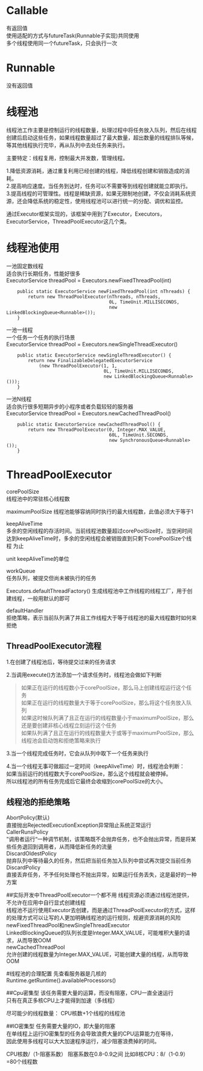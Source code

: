 # Callable
有返回值  
使用适配的方式与futureTask(Runnable子实现)共同使用     
多个线程使用同一个futureTask，只会执行一次  

# Runnable
没有返回值  

# 线程池
线程池工作主要是控制运行的线程数量，处理过程中将任务放入队列，然后在线程创建后启动这些任务，如果线程数量超过了最大数量，超出数量的线程排队等候，
等其他线程执行完毕，再从队列中去处任务来执行。  

主要特定：线程复用，控制最大并发数，管理线程。  

1.降低资源消耗，通过重复利用已经创建的线程，降低线程创建和销毁造成的消耗。  
2.提高响应速度。当任务到达时，任务可以不需要等到线程创建就能立即执行。
3.提高线程的可管理性。线程是稀缺资源，如果无限制地创建，不仅会消耗系统资源，还会降低系统的稳定性，使用线程池可以进行统一的分配、调优和监控。  

通过Executor框架实现的，该框架中用到了Executor，Executors，ExecutorService，ThreadPoolExecutor这几个类。   

# 线程池使用  
一池固定数线程  
适合执行长期任务，性能好很多   
ExecutorService threadPool = Executors.newFixedThreadPool(int)  
```
    public static ExecutorService newFixedThreadPool(int nThreads) {
        return new ThreadPoolExecutor(nThreads, nThreads,
                                      0L, TimeUnit.MILLISECONDS,
                                      new LinkedBlockingQueue<Runnable>());
    }
```
一池一线程   
一个任务一个任务的执行场景      
ExecutorService threadPool = Executors.newSingleThreadExecutor()   
```
    public static ExecutorService newSingleThreadExecutor() {
        return new FinalizableDelegatedExecutorService
            (new ThreadPoolExecutor(1, 1,
                                    0L, TimeUnit.MILLISECONDS,
                                    new LinkedBlockingQueue<Runnable>()));
    }
```
一池N线程    
适合执行很多短期异步的小程序或者负载较轻的服务器   
ExecutorService threadPool = Executors.newCachedThreadPool()  
```
    public static ExecutorService newCachedThreadPool() {
        return new ThreadPoolExecutor(0, Integer.MAX_VALUE,
                                      60L, TimeUnit.SECONDS,
                                      new SynchronousQueue<Runnable>());
    }
```


# ThreadPoolExecutor
corePoolSize   
线程池中的常驻核心线程数  

maximumPoolSize
线程池能够容纳同时执行的最大线程数，此值必须大于等于1  

keepAliveTime   
多余的空闲线程的存活时间。当前线程池数量超过corePoolSize时，当空闲时间达到keepAliveTime时，多余的空闲线程会被销毁直到只剩下corePoolSize个线程
为止  

unit
keepAliveTime的单位  

workQueue   
任务队列，被提交但尚未被执行的任务   

Executors.defaultThreadFactory()
生成线程池中工作线程的线程工厂，用于创建线程，一般用默认的即可

defaultHandler    
拒绝策略，表示当前队列满了并且工作线程大于等于线程池的最大线程数时如何来拒绝       

## ThreadPoolExecutor流程
1.在创建了线程池后，等待提交过来的任务请求  

2.当调用execute()方法添加一个请求任务时，线程池会做如下判断  
> 如果正在运行的线程数小于corePoolSize，那么马上创建线程运行这个任务  
> 如果正在运行的线程数量大于等于corePoolSize，那么将这个任务放入队列  
> 如果这时候队列满了且正在运行的线程数量小于maximumPoolSize，那么还是要创建非核心线程立刻运行这个任务   
> 如果队列满了且正在运行的线程数量大于或等于maximumPoolSize，那么线程池会启动饱和拒绝策略来执行   

3.当一个线程完成任务时，它会从队列中取下一个任务来执行  

4.当一个线程无事可做超过一定时间（keepAliveTime）时，线程池会判断：  
如果当前运行的线程数大于corePoolSize，那么这个线程就会被停掉。  
所以线程池的所有任务完成后它最终会收缩到corePoolSize的大小。  

## 线程池的拒绝策略  
AbortPolicy(默认)    
直接抛出RejectedExecutionException异常阻止系统正常运行   
CallerRunsPolicy    
”调用者运行“一种调节机制，该策略既不会抛弃任务，也不会抛出异常，而是将某些任务退回到调用者，从而降低新任务的流量    
DiscardOldestPolicy    
抛弃队列中等待最久的任务，然后把当前任务加入队列中尝试再次提交当前任务    
DiscardPolicy   
直接丢弃任务，不予任何处理也不抛出异常，如果运行任务丢失，这是最好的一种方案    

##实际开发中ThreadPoolExecutor一个都不用
线程资源必须通过线程池提供，不允许在应用中自行显式创建线程   
线程池不运行使用Executor去创建，而是通过ThreadPoolExecutor的方式，这样的处理方式可以让写的人更加明确线程池的运行规则，规避资源消耗的风险   
newFixedThreadPool和newSingleThreadExecutor   
LinkedBlockingQueue的队列长度是Integer.MAX_VALUE，可能堆积大量的请求，从而导致OOM   
newCachedThreadPool   
允许创建的线程数量为Integer.MAX_VALUE，可能创建大量的线程，从而导致OOM    

#线程池的合理配置
先查看服务器是几核的   
Runtime.getRuntime().availableProcessors()    

##Cpu密集型
该任务需要大量的运算，而没有阻塞，CPU一直全速运行   
只有在真正多核CPU上才能得到加速（多线程）    

尽可能少的线程数量： 
CPU核数+1个线程的线程池    

##IO密集型
任务需要大量的IO，即大量的阻塞   
在单线程上运行IO密集型的任务会导致浪费大量的CPU运算能力在等待，  
因此使用多线程可以大大加速程序运行，减少阻塞浪费掉的时间。   

CPU核数/（1-阻塞系数） 阻塞系数在0.8-0.9之间
比如8核CPU：8/（1-0.9）=80个线程数